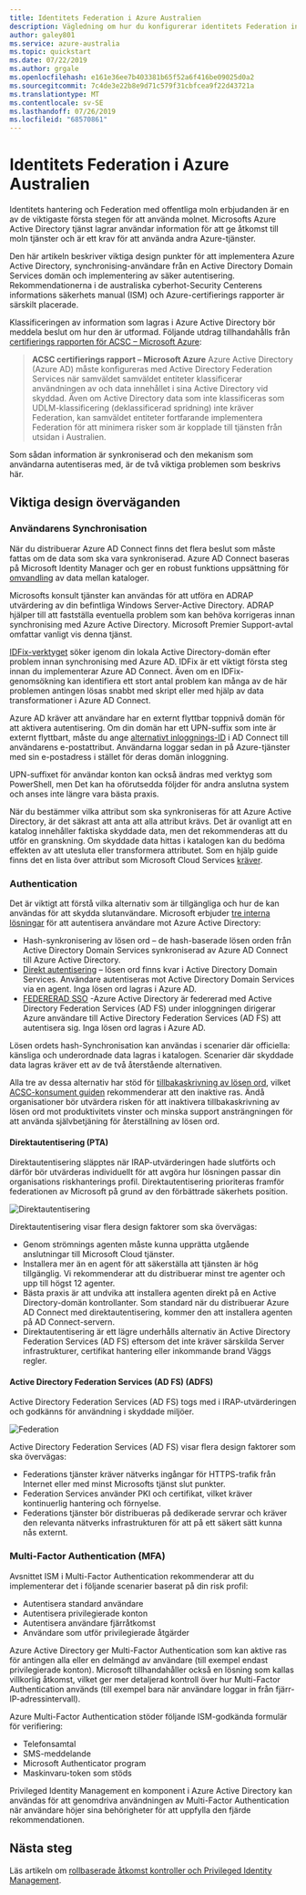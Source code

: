 ```yaml
---
title: Identitets Federation i Azure Australien
description: Vägledning om hur du konfigurerar identitets Federation inom de australiska regionerna för att uppfylla de särskilda kraven i den australiska regeringens politik, förordningar och lagstiftning.
author: galey801
ms.service: azure-australia
ms.topic: quickstart
ms.date: 07/22/2019
ms.author: grgale
ms.openlocfilehash: e161e36ee7b403381b65f52a6f416be09025d0a2
ms.sourcegitcommit: 7c4de3e22b8e9d71c579f31cbfcea9f22d43721a
ms.translationtype: MT
ms.contentlocale: sv-SE
ms.lasthandoff: 07/26/2019
ms.locfileid: "68570861"
---
```

# <a name="identity-federation-in-azure-australia"></a>Identitets Federation i Azure Australien

Identitets hantering och Federation med offentliga moln erbjudanden är en av de viktigaste första stegen för att använda molnet. Microsofts Azure Active Directory tjänst lagrar användar information för att ge åtkomst till moln tjänster och är ett krav för att använda andra Azure-tjänster.

Den här artikeln beskriver viktiga design punkter för att implementera Azure Active Directory, synchronising-användare från en Active Directory Domain Services domän och implementering av säker autentisering. Rekommendationerna i de australiska cyberhot-Security Centerens informations säkerhets manual (ISM) och Azure-certifierings rapporter är särskilt placerade.

Klassificeringen av information som lagras i Azure Active Directory bör meddela beslut om hur den är utformad. Följande utdrag tillhandahålls från [certifierings rapporten för ACSC – Microsoft Azure](https://aka.ms/au-irap):

>**ACSC certifierings rapport – Microsoft Azure** Azure Active Directory (Azure AD) måste konfigureras med Active Directory Federation Services när samväldet samväldet entiteter klassificerar användningen av och data innehållet i sina Active Directory vid skyddad. Även om Active Directory data som inte klassificeras som UDLM-klassificering (deklassificerad spridning) inte kräver Federation, kan samväldet entiteter fortfarande implementera Federation för att minimera risker som är kopplade till tjänsten från utsidan i Australien.

Som sådan information är synkroniserad och den mekanism som användarna autentiseras med, är de två viktiga problemen som beskrivs här.

## <a name="key-design-considerations"></a>Viktiga design överväganden

### <a name="user-synchronisation"></a>Användarens Synchronisation

När du distribuerar Azure AD Connect finns det flera beslut som måste fattas om de data som ska vara synkroniserad. Azure AD Connect baseras på Microsoft Identity Manager och ger en robust funktions uppsättning för [omvandling](https://docs.microsoft.com/azure/active-directory/hybrid/how-to-connect-sync-best-practices-changing-default-configuration) av data mellan kataloger.

Microsofts konsult tjänster kan användas för att utföra en ADRAP utvärdering av din befintliga Windows Server-Active Directory. ADRAP hjälper till att fastställa eventuella problem som kan behöva korrigeras innan synchronising med Azure Active Directory. Microsoft Premier Support-avtal omfattar vanligt vis denna tjänst.

[IDFix-verktyget](https://docs.microsoft.com/office365/enterprise/install-and-run-idfix) söker igenom din lokala Active Directory-domän efter problem innan synchronising med Azure AD. IDFix är ett viktigt första steg innan du implementerar Azure AD Connect. Även om en IDFix-genomsökning kan identifiera ett stort antal problem kan många av de här problemen antingen lösas snabbt med skript eller med hjälp av data transformationer i Azure AD Connect.

Azure AD kräver att användare har en externt flyttbar toppnivå domän för att aktivera autentisering. Om din domän har ett UPN-suffix som inte är externt flyttbart, måste du ange [alternativt inloggnings-ID](https://docs.microsoft.com/azure/active-directory/hybrid/plan-connect-userprincipalname) i AD Connect till användarens e-postattribut. Användarna loggar sedan in på Azure-tjänster med sin e-postadress i stället för deras domän inloggning.

UPN-suffixet för användar konton kan också ändras med verktyg som PowerShell, men Det kan ha oförutsedda följder för andra anslutna system och anses inte längre vara bästa praxis.

När du bestämmer vilka attribut som ska synkroniseras för att Azure Active Directory, är det säkrast att anta att alla attribut krävs. Det är ovanligt att en katalog innehåller faktiska skyddade data, men det rekommenderas att du utför en granskning. Om skyddade data hittas i katalogen kan du bedöma effekten av att utesluta eller transformera attributet. Som en hjälp guide finns det en lista över attribut som Microsoft Cloud Services [kräver](https://docs.microsoft.com/azure/active-directory/hybrid/reference-connect-sync-attributes-synchronized).

### <a name="authentication"></a>Authentication

Det är viktigt att förstå vilka alternativ som är tillgängliga och hur de kan användas för att skydda slutanvändare.
Microsoft erbjuder [tre interna lösningar](https://docs.microsoft.com/azure/active-directory/hybrid/plan-connect-user-signin) för att autentisera användare mot Azure Active Directory:

* Hash-synkronisering av lösen ord – de hash-baserade lösen orden från Active Directory Domain Services synkroniserad av Azure AD Connect till Azure Active Directory.
* [Direkt autentisering](https://docs.microsoft.com/azure/active-directory/hybrid/how-to-connect-pta) – lösen ord finns kvar i Active Directory Domain Services. Användare autentiseras mot Active Directory Domain Services via en agent. Inga lösen ord lagras i Azure AD.
* [FEDERERAD SSO](https://docs.microsoft.com/azure/active-directory/hybrid/how-to-connect-fed-whatis) -Azure Active Directory är federerad med Active Directory Federation Services (AD FS) under inloggningen dirigerar Azure användare till Active Directory Federation Services (AD FS) att autentisera sig. Inga lösen ord lagras i Azure AD.

Lösen ordets hash-Synchronisation kan användas i scenarier där officiella: känsliga och underordnade data lagras i katalogen. Scenarier där skyddade data lagras kräver ett av de två återstående alternativen.

Alla tre av dessa alternativ har stöd för [tillbakaskrivning av lösen ord](https://docs.microsoft.com/azure/active-directory/authentication/concept-sspr-writeback), vilket [ACSC-konsument guiden](https://aka.ms/au-irap) rekommenderar att den inaktive ras. Ändå organisationer bör utvärdera risken för att inaktivera tillbakaskrivning av lösen ord mot produktivitets vinster och minska support ansträngningen för att använda självbetjäning för återställning av lösen ord.

#### <a name="pass-through-authentication-pta"></a>Direktautentisering (PTA)

Direktautentisering släpptes när IRAP-utvärderingen hade slutförts och därför bör utvärderas individuellt för att avgöra hur lösningen passar din organisations riskhanterings profil. Direktautentisering prioriteras framför federationen av Microsoft på grund av den förbättrade säkerhets position.

![Direktautentisering](media/pta1.png)

Direktautentisering visar flera design faktorer som ska övervägas:

* Genom strömnings agenten måste kunna upprätta utgående anslutningar till Microsoft Cloud tjänster.
* Installera mer än en agent för att säkerställa att tjänsten är hög tillgänglig. Vi rekommenderar att du distribuerar minst tre agenter och upp till högst 12 agenter.
* Bästa praxis är att undvika att installera agenten direkt på en Active Directory-domän kontrollanter. Som standard när du distribuerar Azure AD Connect med direktautentisering, kommer den att installera agenten på AD Connect-servern.
* Direktautentisering är ett lägre underhålls alternativ än Active Directory Federation Services (AD FS) eftersom det inte kräver särskilda Server infrastrukturer, certifikat hantering eller inkommande brand Väggs regler.

#### <a name="active-directory-federation-services-adfs"></a>Active Directory Federation Services (AD FS) (ADFS)

Active Directory Federation Services (AD FS) togs med i IRAP-utvärderingen och godkänns för användning i skyddade miljöer.

![Federation](media/federated-identity.png)

Active Directory Federation Services (AD FS) visar flera design faktorer som ska övervägas:

* Federations tjänster kräver nätverks ingångar för HTTPS-trafik från Internet eller med minst Microsofts tjänst slut punkter.
* Federation Services använder PKI och certifikat, vilket kräver kontinuerlig hantering och förnyelse.
* Federations tjänster bör distribueras på dedikerade servrar och kräver den relevanta nätverks infrastrukturen för att på ett säkert sätt kunna nås externt.

### <a name="multi-factor-authentication-mfa"></a>Multi-Factor Authentication (MFA)

Avsnittet ISM i Multi-Factor Authentication rekommenderar att du implementerar det i följande scenarier baserat på din risk profil:

* Autentisera standard användare
* Autentisera privilegierade konton
* Autentisera användare fjärråtkomst
* Användare som utför privilegierade åtgärder

Azure Active Directory ger Multi-Factor Authentication som kan aktive ras för antingen alla eller en delmängd av användare (till exempel endast privilegierade konton). Microsoft tillhandahåller också en lösning som kallas villkorlig åtkomst, vilket ger mer detaljerad kontroll över hur Multi-Factor Authentication används (till exempel bara när användare loggar in från fjärr-IP-adressintervall).

Azure Multi-Factor Authentication stöder följande ISM-godkända formulär för verifiering:

* Telefonsamtal
* SMS-meddelande
* Microsoft Authenticator program
* Maskinvaru-token som stöds

Privileged Identity Management en komponent i Azure Active Directory kan användas för att genomdriva användningen av Multi-Factor Authentication när användare höjer sina behörigheter för att uppfylla den fjärde rekommendationen.

## <a name="next-steps"></a>Nästa steg

Läs artikeln om [rollbaserade åtkomst kontroller och Privileged Identity Management](role-privileged.md).
